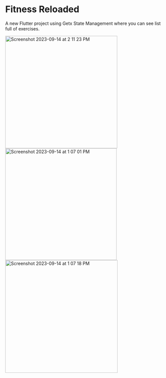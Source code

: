 # Fitness Reloaded

A new Flutter project using Getx State Management where you can see list full of exercises.

<img width="355" alt="Screenshot 2023-09-14 at 2 11 23 PM" src="https://github.com/akashc294/exercise_app/assets/49306233/cd4d8267-2f8d-4952-98b2-5ce2d954d3b2">

<img width="353" alt="Screenshot 2023-09-14 at 1 07 01 PM" src="https://github.com/akashc294/exercise_app/assets/49306233/0f5d273f-7fb2-41cb-83b4-b1c0d27208e3">

<img width="356" alt="Screenshot 2023-09-14 at 1 07 18 PM" src="https://github.com/akashc294/exercise_app/assets/49306233/708320ac-e595-44f0-b47b-84d5d959348c">
